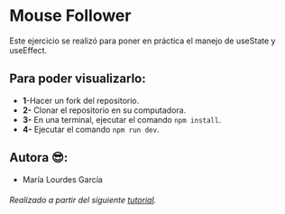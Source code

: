 # Mouse Follower
Este ejercicio se realizó para poner en práctica el manejo de useState y useEffect.

## Para poder visualizarlo:

- **1**-Hacer un fork del repositorio.
- **2-** Clonar el repositorio en su computadora.
- **3-** En una terminal, ejecutar el comando `npm install`.
- **4-** Ejecutar  el comando `npm run dev`.

## Autora 😎:
- María Lourdes García

###### Realizado a partir del siguiente [tutorial](https://www.youtube.com/watch?v=qkzcjwnueLA&t=412s).